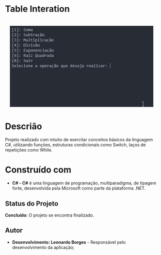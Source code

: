 # Table Interation
<h1 align="center">
    <img alt="gif to show program" title="Show program" src="/assets/calculatorGif.gif" />
</h1>

# Descrião
Projeto realizado com intuito de exercitar conceitos básicos da linguagem C#, utilizando funções, estruturas condicionais como Switch, laços de repetições como While.

# Construído com
 - **C# - C#** é uma linguagem de programação, multiparadigma, de tipagem forte, desenvolvida pela Microsoft como parte da plataforma .NET.

## Status do Projeto
**Concluído:** O projeto se encontra finalizado.

## Autor
- **Desenvolvimento: Leonardo Borges** - Responsável pelo desenvolvimento da aplicação;
